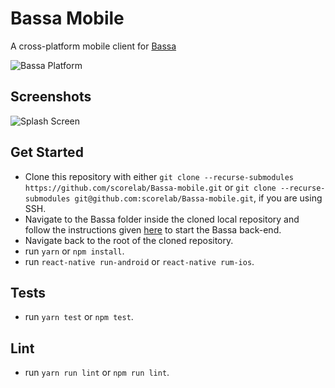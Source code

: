 # Bassa Mobile
A cross-platform mobile client for [Bassa](https://github.com/scorelab/Bassa)

![Bassa Platform](https://user-images.githubusercontent.com/15249242/40108561-e8abc11c-5918-11e8-92b9-f59f64b2478c.png)

## Screenshots
![Splash Screen](https://user-images.githubusercontent.com/15249242/42421797-1ff2632e-82f9-11e8-8338-7d603d965a85.png)

## Get Started
 - Clone this repository with either ```git clone --recurse-submodules https://github.com/scorelab/Bassa-mobile.git``` or ```git clone --recurse-submodules git@github.com:scorelab/Bassa-mobile.git```, if you are using SSH.
 - Navigate to the Bassa folder inside the cloned local repository and follow the instructions given [here](https://github.com/scorelab/Bassa) to start the Bassa back-end.
 - Navigate back to the root of the cloned repository.
 - run ```yarn``` or ```npm install```.
 - run ```react-native run-android``` or ```react-native rum-ios```.

## Tests
 - run ```yarn test``` or ```npm test```.

## Lint
 - run ```yarn run lint``` or ```npm run lint```.
